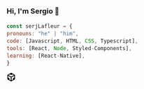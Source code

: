 ### Hi, I'm Sergio 👋 

```js
const serjLafleur = {
pronouns: "he" | "him",
code: [Javascript, HTML, CSS, Typescript],
tools: [React, Node, Styled-Components],
learning: [React-Native],
}
```
<a href="https://twitter.com/SerjLafleur">
  <img align="left" alt="SerjLaFleur | Twitter" width="20px" src="https://raw.githubusercontent.com/anuraghazra/anuraghazra/master/assets/codesandbox.svg" />
</a>

<!--
**SerjLafleur/serjlafleur** is a ✨ _special_ ✨ repository because its `README.md` (this file) appears on your GitHub profile.

Here are some ideas to get you started:

- 🔭 I’m currently working on ...
- 🌱 I’m currently learning ...
- 👯 I’m looking to collaborate on ...
- 🤔 I’m looking for help with ...
- 💬 Ask me about ...
- 📫 How to reach me: ...
- 😄 Pronouns: ...
- ⚡ Fun fact: ...
-->
